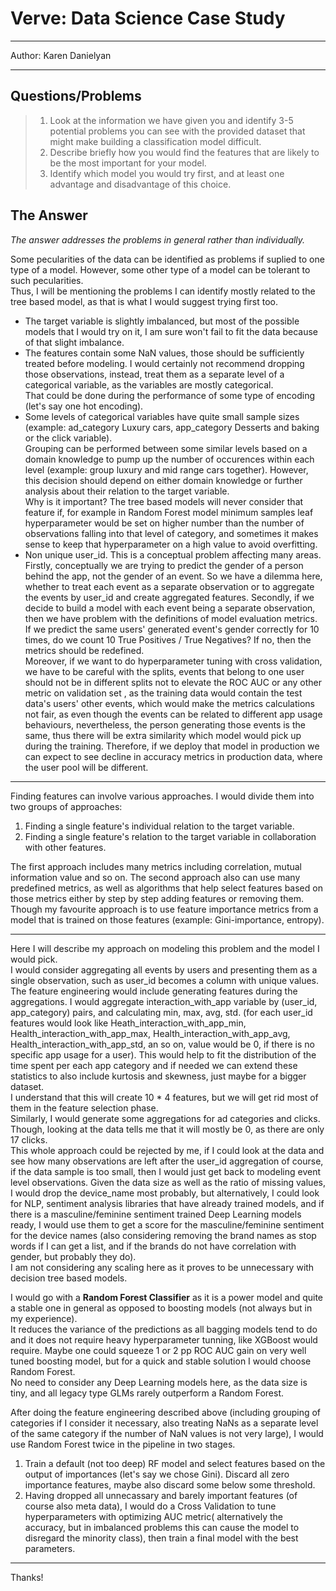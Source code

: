 # Verve: Data Science Case Study


---

Author: Karen Danielyan

---


## Questions/Problems


>  1. Look at the information we have given you and identify 3-5 potential problems you can see with the provided dataset that might make building a classification model difficult.  
>  2. Describe briefly how you would find the features that are likely to be the most important for your model.  
>  3. Identify which model you would try first, and at least one advantage and disadvantage of this choice.  


## The Answer

*The answer addresses the problems in general rather than individually.*  


Some pecularities of the data can be identified as problems if suplied to one type of a model. However, some other type of a model can be tolerant to such pecularities.   
Thus, I will be mentioning the problems I can identify mostly related to the tree based model, as that is what I would suggest trying first too. 


- The target variable is slightly imbalanced, but most of the possible models that I would try on it, I am sure won't fail to fit the data because of that slight imbalance. 
- The features contain some NaN values, those should be sufficiently treated before modeling. 
I would certainly not recommend dropping those observations, instead, treat them as a separate level of a categorical variable, as the variables are mostly categorical.  
That could be done during the performance of some type of encoding (let's say one hot encoding).
- Some levels of categorical variables have quite small sample sizes (example: ad_category Luxury cars, app_category Desserts and baking or the click variable).  
Grouping can be performed between some similar levels based on a domain knowledge to pump up the number of occurences within each level (example: group luxury and mid range cars together). 
However, this decision should depend on either domain knowledge or further analysis about their relation to the target variable.   
Why is it important? The tree based models will never consider that feature if, for example in Random Forest model minimum samples leaf hyperparameter would be set on higher number than the number of observations falling into that level of category, and sometimes it makes sense to keep that hyperparameter on a high value to avoid overfitting.   
- Non unique user_id. This is a conceptual problem affecting many areas. 
Firstly, conceptually we are trying to predict the gender of a person behind the app, not the gender of an event. So we have a dilemma here, whether to treat each event as a separate observation or to aggregate the events by user_id and create aggregated features. 
Secondly, if we decide to build a model with each event being a separate observation, then we have problem with the definitions of model evaluation metrics.   
If we predict the same users' generated event's gender correctly for 10 times, do we count 10 True Positives / True Negatives? If no, then the metrics should be redefined.  
Moreover, if we want to do hyperparameter tuning with cross validation, we have to be careful with the splits, events that belong to one user should not be in different splits not to elevate the ROC AUC or any other metric on validation set
, as the training data would contain the test data's users' other events, which would make the metrics calculations not fair, as even though the events can be related to different app usage behaviours, nevertheless, the person generating those events is the same, thus there will be extra similarity which model would pick up during the training. 
Therefore, if we deploy that model in production we can expect to see decline in accuracy metrics in production data, where the user pool will be different. 

---


Finding features can involve various approaches. I would divide them into two groups of approaches:
1. Finding a single feature's individual relation to the target variable.
2. Finding a single feature's relation to the target variable in collaboration with other features.

The first approach includes many metrics including correlation, mutual information value and so on.
The second approach also can use many predefined metrics, as well as algorithms that help select features based on those metrics either by step by step adding features or removing them.
Though my favourite approach is to use feature importance metrics from a model that is trained on those features (example: Gini-importance, entropy).

---


Here I will describe my approach on modeling this problem and the model I would pick.  
I would consider aggregating all events by users and presenting them as a single observation, such as user_id becomes a column with unique values.  
The feature engineering would include generating features during the aggregations. I would aggregate interaction_with_app variable by (user_id, app_category) pairs, and calculating min, max, avg, std.
(for each user_id features would look like Heath_interaction_with_app_min, Health_interaction_with_app_max, Health_interaction_with_app_avg, Health_interaction_with_app_std, an so on, value would be 0, if there is no specific app usage for a user). This would help to fit the distribution of the time spent per each app category and if needed we can extend these statistics to also include kurtosis and skewness, just maybe for a bigger dataset.   
I understand that this will create 10 \* 4 features, but we will get rid most of them in the feature selection phase.  
Similarly, I would generate some aggregations for ad categories and clicks. Though, looking at the data tells me that it will mostly be 0, as there are only 17 clicks.  
This whole approach could be rejected by me, if I could look at the data and see how many observations are left after the user_id aggregation of course, if the data sample is too small, then I would just get back to modeling event level observations.
Given the data size as well as the ratio of missing values, I would drop the device_name most probably, but alternatively, I could look for NLP, sentiment analysis libraries that have already trained models, and if there is a masculine/feminine sentiment trained Deep Learning models ready, I would use them to get a score for the masculine/feminine sentiment for the device names (also considering removing the brand names as stop words if I can get a list, and if the brands do not have correlation with gender, but probably they do).  
I am not considering any scaling here as it proves to be unnecessary with decision tree based models.


I would go with a **Random Forest Classifier** as it is a power model and quite a stable one in general as opposed to boosting models (not always but in my experience).   
It reduces the variance of the predictions as all bagging models tend to do and it does not require heavy hyperparameter tunning, like XGBoost would require. Maybe one could squeeze 1 or 2 pp ROC AUC gain on very well tuned boosting model, but for a quick and stable solution I would choose Random Forest.  
No need to consider any Deep Learning models here, as the data size is tiny, and all legacy type GLMs rarely outperform a Random Forest.    

After doing the feature engineering described above (including grouping of categories if I consider it necessary, also treating NaNs as a separate level of the same category if the number of NaN values is not very large), I would use Random Forest twice in the pipeline in two stages.   
1. Train a default (not too deep) RF model and select features based on the output of importances (let's say we chose Gini). Discard all zero importance features, maybe also discard some below some threshold.
2. Having dropped all unnecassary and barely important features (of course also meta data), I would do a Cross Validation to tune hyperparameters with optimizing AUC metric( alternatively the accuracy, but in imbalanced problems this can cause the model to disregard the minority class), then train a final model with the best parameters.

---

Thanks!
